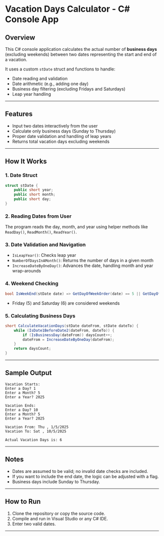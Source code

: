 # Vacation Days Calculator - C# Console App

## Overview
This C# console application calculates the actual number of **business days** (excluding weekends) between two dates representing the start and end of a vacation.

It uses a custom `stDate` struct and functions to handle:
- Date reading and validation
- Date arithmetic (e.g., adding one day)
- Business day filtering (excluding Fridays and Saturdays)
- Leap year handling

---

## Features
- Input two dates interactively from the user
- Calculate only business days (Sunday to Thursday)
- Proper date validation and handling of leap years
- Returns total vacation days excluding weekends

---

## How It Works

### 1. **Date Struct**
```csharp
struct stDate {
    public short year;
    public short month;
    public short day;
}
```

### 2. **Reading Dates from User**
The program reads the day, month, and year using helper methods like `ReadDay()`, `ReadMonth()`, `ReadYear()`.

### 3. **Date Validation and Navigation**
- `IsLeapYear()`: Checks leap year
- `NumberOfDaysInAMonth()`: Returns the number of days in a given month
- `IncreaseDateByOneDay()`: Advances the date, handling month and year wrap-arounds

### 4. **Weekend Checking**
```csharp
bool IsWeekEnd(stDate date) => GetDayOfWeekOrder(date) == 5 || GetDayOfWeekOrder(date) == 6;
```
- Friday (5) and Saturday (6) are considered weekends

### 5. **Calculating Business Days**
```csharp
short CalculateVacationDays(stDate dateFrom, stDate dateTo) {
    while (IsDate1BeforeDate2(dateFrom, dateTo)) {
        if (IsBusinessDay(dateFrom)) daysCount++;
        dateFrom = IncreaseDateByOneDay(dateFrom);
    }
    return daysCount;
}
```

---

## Sample Output
```
Vacation Starts:
Enter a Day? 1
Enter a Month? 5
Enter a Year? 2025

Vacation Ends:
Enter a Day? 10
Enter a Month? 5
Enter a Year? 2025

Vacation From: Thu , 1/5/2025
Vacation To: Sat , 10/5/2025

Actual Vacation Days is: 6
```

---

## Notes
- Dates are assumed to be valid; no invalid date checks are included.
- If you want to include the end date, the logic can be adjusted with a flag.
- Business days include Sunday to Thursday.

---

## How to Run
1. Clone the repository or copy the source code.
2. Compile and run in Visual Studio or any C# IDE.
3. Enter two valid dates.

---

